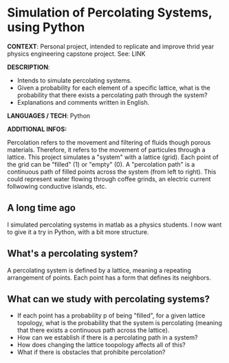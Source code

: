 # Simulation of Percolating Systems, using Python

**CONTEXT**: Personal project, intended to replicate and improve thrid year physics engineering capstone project. See: LINK

**DESCRIPTION**:
- Intends to simulate percolating systems.
- Given a probability for each element of a specific lattice, what is the probability that there exists a percolating path through the system?
- Explanations and comments written in English.

**LANGUAGES / TECH**: Python

**ADDITIONAL INFOS:**












Percolation refers to the movement and filtering of fluids though porous materials.
Therefore, it refers to the movement of particules through a lattice.
This project simulates a "system" with a lattice (grid).
Each point of the grid can be "filled" (1) or "empty" (0).
A "percolation path" is a continuous path of filled points across the system (from left to right).
This could represent water flowing through coffee grinds, an electric current follwowing conductive islands, etc.


## A long time ago
I simulated percolating systems in matlab as a physics students.
I now want to give it a try in Python, with a bit more structure.

## What's a percolating system?
A percolating system is defined by a lattice, meaning a repeating arrangement of points.
Each point has a form that defines its neighbors.


## What can we study with percolating systems?
- If each point has a probability p of being "filled", for a given lattice topology, what is the probability that the system is percolating (meaning that there exists a continuous path across the lattice).
- How can we establish if there is a percolating path in a system?
- How does changing the lattice toopology affects all of this?
- What if there is obstacles that prohibite percolation?


